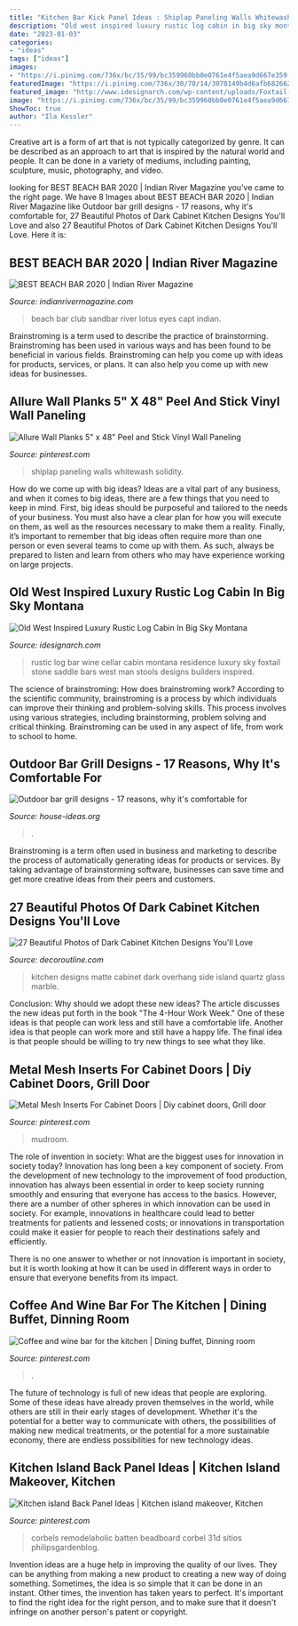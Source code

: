 ```yaml
---
title: "Kitchen Bar Kick Panel Ideas : Shiplap Paneling Walls Whitewash Solidity"
description: "Old west inspired luxury rustic log cabin in big sky montana"
date: "2023-01-03"
categories:
- "ideas"
tags: ["ideas"]
images:
- "https://i.pinimg.com/736x/bc/35/99/bc359960bb0e0761e4f5aea9d667e359.jpg"
featuredImage: "https://i.pinimg.com/736x/30/78/14/3078149b4d6afb682662272bdc60cda5.jpg"
featured_image: "http://www.idesignarch.com/wp-content/uploads/Foxtail-Residence-Montana_6.jpg"
image: "https://i.pinimg.com/736x/bc/35/99/bc359960bb0e0761e4f5aea9d667e359.jpg"
ShowToc: true
author: "Ila Kessler"
---
```



Creative art is a form of art that is not typically categorized by genre. It can be described as an approach to art that is inspired by the natural world and people. It can be done in a variety of mediums, including painting, sculpture, music, photography, and video.

	

		
looking for BEST BEACH BAR 2020 | Indian River Magazine you've came to the right page. We have 8 Images about BEST BEACH BAR 2020 | Indian River Magazine like Outdoor bar grill designs - 17 reasons, why it&#039;s comfortable for, 27 Beautiful Photos of Dark Cabinet Kitchen Designs You&#039;ll Love and also 27 Beautiful Photos of Dark Cabinet Kitchen Designs You&#039;ll Love. Here it is:
		
    
## BEST BEACH BAR 2020 | Indian River Magazine

<img loading=lazy src="https://indianrivermagazine.com/wp-content/uploads/2019/12/smCapt-Hiram-LotusEyesPhotography-9147.jpg" onerror="this.onerror=null;this.src='https://tse2.mm.bing.net/th?id=OIP.mBVio6DKxeGS194YQizFMQHaE8&amp;pid=15.1';" alt="BEST BEACH BAR 2020 | Indian River Magazine">

_Source: indianrivermagazine.com_

>beach bar club sandbar river lotus eyes capt indian. 

	

Brainstroming is a term used to describe the practice of brainstorming. Brainstroming has been used in various ways and has been found to be beneficial in various fields. Brainstroming can help you come up with ideas for products, services, or plans. It can also help you come up with new ideas for businesses.

    
## Allure Wall Planks 5&quot; X 48&quot; Peel And Stick Vinyl Wall Paneling

<img loading=lazy src="https://i.pinimg.com/736x/bc/35/99/bc359960bb0e0761e4f5aea9d667e359.jpg" onerror="this.onerror=null;this.src='https://tse1.mm.bing.net/th?id=OIP.UAV9Vr-JqZNwiACF7UnZHgHaHa&amp;pid=15.1';" alt="Allure Wall Planks 5&quot; x 48&quot; Peel and Stick Vinyl Wall Paneling">

_Source: pinterest.com_

>shiplap paneling walls whitewash solidity. 

	

How do we come up with big ideas?
Ideas are a vital part of any business, and when it comes to big ideas, there are a few things that you need to keep in mind. First, big ideas should be purposeful and tailored to the needs of your business. You must also have a clear plan for how you will execute on them, as well as the resources necessary to make them a reality. Finally, it’s important to remember that big ideas often require more than one person or even several teams to come up with them. As such, always be prepared to listen and learn from others who may have experience working on large projects.

    
## Old West Inspired Luxury Rustic Log Cabin In Big Sky Montana

<img loading=lazy src="http://www.idesignarch.com/wp-content/uploads/Foxtail-Residence-Montana_6.jpg" onerror="this.onerror=null;this.src='https://tse3.mm.bing.net/th?id=OIP.XL0WuL9sPcNQ32wK3q6_4wHaLH&amp;pid=15.1';" alt="Old West Inspired Luxury Rustic Log Cabin In Big Sky Montana">

_Source: idesignarch.com_

>rustic log bar wine cellar cabin montana residence luxury sky foxtail stone saddle bars west man stools designs builders inspired. 

	

The science of brainstroming: How does brainstroming work?
According to the scientific community, brainstroming is a process by which individuals can improve their thinking and problem-solving skills. This process involves using various strategies, including brainstorming, problem solving and critical thinking. Brainstroming can be used in any aspect of life, from work to school to home.

    
## Outdoor Bar Grill Designs - 17 Reasons, Why It&#039;s Comfortable For

<img loading=lazy src="https://house-ideas.org/wp-content/uploads/2015/11/Outdoor-bar-grill-designs-photo-16.jpg" onerror="this.onerror=null;this.src='https://tse2.mm.bing.net/th?id=OIP.W1LyGPH93Zk7GyWThwTGFAHaE8&amp;pid=15.1';" alt="Outdoor bar grill designs - 17 reasons, why it&#039;s comfortable for">

_Source: house-ideas.org_

>. 

	

Brainstroming is a term often used in business and marketing to describe the process of automatically generating ideas for products or services. By taking advantage of brainstorming software, businesses can save time and get more creative ideas from their peers and customers.

    
## 27 Beautiful Photos Of Dark Cabinet Kitchen Designs You&#039;ll Love

<img loading=lazy src="https://www.decoroutline.com/wp-content/uploads/2017/10/matte-black-cabinetry-with-textured-glass-on-the-top-doors-and-matte-black-kitchen-island-base-with-open-side-shelves-and-pure-white-quartz-island-top-with-overhang-to-accommodate-seating-and-black-leather-nailhead-barstools.jpg" onerror="this.onerror=null;this.src='https://tse1.mm.bing.net/th?id=OIP.OqBmRSbjGLHpHpqvUjdjBAHaJ4&amp;pid=15.1';" alt="27 Beautiful Photos of Dark Cabinet Kitchen Designs You&#039;ll Love">

_Source: decoroutline.com_

>kitchen designs matte cabinet dark overhang side island quartz glass marble. 

	

Conclusion: Why should we adopt these new ideas?
The article discusses the new ideas put forth in the book "The 4-Hour Work Week." One of these ideas is that people can work less and still have a comfortable life. Another idea is that people can work more and still have a happy life. The final idea is that people should be willing to try new things to see what they like.

    
## Metal Mesh Inserts For Cabinet Doors | Diy Cabinet Doors, Grill Door

<img loading=lazy src="https://i.pinimg.com/736x/c2/95/9f/c2959f1fd548615347b8f4e8c2cd0019.jpg" onerror="this.onerror=null;this.src='https://tse1.mm.bing.net/th?id=OIP.PVf29L3CMMBd8yGKxZJ5HgHaHa&amp;pid=15.1';" alt="Metal Mesh Inserts For Cabinet Doors | Diy cabinet doors, Grill door">

_Source: pinterest.com_

>mudroom. 

	

The role of invention in society: What are the biggest uses for innovation in society today?
Innovation has long been a key component of society. From the development of new technology to the improvement of food production, innovation has always been essential in order to keep society running smoothly and ensuring that everyone has access to the basics. 
However, there are a number of other spheres in which innovation can be used in society. For example, innovations in healthcare could lead to better treatments for patients and lessened costs; or innovations in transportation could make it easier for people to reach their destinations safely and efficiently. 

There is no one answer to whether or not innovation is important in society, but it is worth looking at how it can be used in different ways in order to ensure that everyone benefits from its impact.

    
## Coffee And Wine Bar For The Kitchen | Dining Buffet, Dinning Room

<img loading=lazy src="https://i.pinimg.com/736x/7e/32/75/7e3275a1feb1e375f45c03ff0c01bb28--home-décor-wine-bars.jpg" onerror="this.onerror=null;this.src='https://tse2.mm.bing.net/th?id=OIP.aeNm1LHFOVX4CkhY-7KqaQHaM4&amp;pid=15.1';" alt="Coffee and wine bar for the kitchen | Dining buffet, Dinning room">

_Source: pinterest.com_

>. 

	

The future of technology is full of new ideas that people are exploring. Some of these ideas have already proven themselves in the world, while others are still in their early stages of development. Whether it's the potential for a better way to communicate with others, the possibilities of making new medical treatments, or the potential for a more sustainable economy, there are endless possibilities for new technology ideas.

    
## Kitchen Island Back Panel Ideas | Kitchen Island Makeover, Kitchen

<img loading=lazy src="https://i.pinimg.com/736x/30/78/14/3078149b4d6afb682662272bdc60cda5.jpg" onerror="this.onerror=null;this.src='https://tse1.mm.bing.net/th?id=OIP.Qt3UY6ZTyyCIrWqoFlTUOgHaE6&amp;pid=15.1';" alt="Kitchen island Back Panel Ideas | Kitchen island makeover, Kitchen">

_Source: pinterest.com_

>corbels remodelaholic batten beadboard corbel 31d sitios philipsgardenblog. 

	

Invention ideas are a huge help in improving the quality of our lives. They can be anything from making a new product to creating a new way of doing something. Sometimes, the idea is so simple that it can be done in an instant. Other times, the invention has taken years to perfect. It's important to find the right idea for the right person, and to make sure that it doesn't infringe on another person's patent or copyright.

